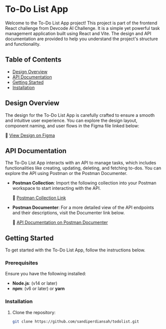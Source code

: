 # To-Do List App

Welcome to the To-Do List App project! This project is part of the frontend React challenge from Devcode AI Challenge. It is a simple yet powerful task management application built using React and Vite. The design and API documentation are provided to help you understand the project's structure and functionality.

## Table of Contents

- [Design Overview](#design-overview)
- [API Documentation](#api-documentation)
- [Getting Started](#getting-started)
- [Installation](#installation)


## Design Overview

The design for the To-Do List App is carefully crafted to ensure a smooth and intuitive user experience. You can explore the design layout, component naming, and user flows in the Figma file linked below:

🔗 [View Design on Figma](https://www.figma.com/file/42zARqf1zwmqZFE45yY2nc/To-Do-List-Code-Competition?node-id=0%3A1)

## API Documentation

The To-Do List App interacts with an API to manage tasks, which includes functionalities like creating, updating, deleting, and fetching to-dos. You can explore the API using Postman or the Postman Documenter.

- **Postman Collection**: Import the following collection into your Postman workspace to start interacting with the API.

  🔗 [Postman Collection Link](https://www.getpostman.com/collections/b0a48bb59c1511914c46)

- **Postman Documenter**: For a more detailed view of the API endpoints and their descriptions, visit the Documenter link below.

  🔗 [API Documentation on Postman Documenter](https://documenter.getpostman.com/view/7918444/UVJhEabr#b07b02d3-e324-4048-8c69-b6606dafa87b)

## Getting Started

To get started with the To-Do List App, follow the instructions below.

### Prerequisites

Ensure you have the following installed:

- **Node.js**: (v14 or later)
- **npm**: (v6 or later) or **yarn**

### Installation

1. Clone the repository:
   ```bash
   git clone https://github.com/sandiperdiansah/todolist.git
